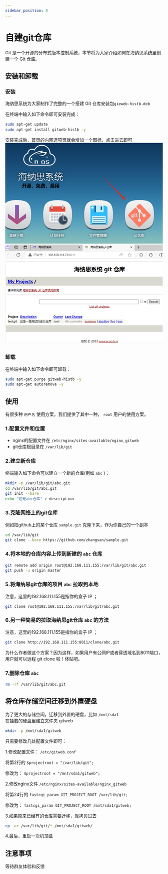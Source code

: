 ```yaml
---
sidebar_position: 8
---
```


# 自建git仓库

Git 是一个开源的分布式版本控制系统，本节将为大家介绍如何在海纳思系统里创建一个 Git 仓库。  

## 安装和卸载

### 安装

海纳思系统为大家制作了完整的一个搭建 Git 仓库安装包```gieweb-histb.deb```  

在终端中输入如下命令即可安装完成：  
```bash
sudo apt-get update
sudo apt-get install gitweb-histb -y
```

安装完成后，首页的内网选项页就会增加一个图标，点击进去即可  
![](./img/gitweb1.jpg)  
![](./img/gitweb2.jpg)    


### 卸载

在终端中输入如下命令即可卸载：  
```bash
sudo apt-get purge gitweb-histb -y
sudo apt-get autoremove -y
```

## 使用

有很多种 `用户名` 使用方案，我们提供了其中一种， `root` 用户的使用方案。  


### 1.配置文件和位置

- nginx的配置文件在 `/etc/nginx/sites-available/nginx_gitweb`   
- git仓库根目录在  `/var/lib/git`   

### 2.建立新仓库

终端输入如下命令可以建立一个新的仓库(例如 `abc` )：  
```bash
mkdir -p /var/lib/git/abc.git
cd /var/lib/git/abc.git
git init --bare
echo "这是abc仓库" > description
```

### 3.克隆网络上的git仓库  

例如把github上的某个仓库 `sample.git` 克隆下来，作为你自己的一个副本  

```bash
cd /var/lib/git
git clone --bare https://github.com/zhangsan/sample.git
```

### 4.将本地的仓库内容上传到新建的 `abc` 仓库

```bash
git remote add origin root@192.168.111.155:/var/lib/git/abc.git
git push -u origin master
```

### 5.将海纳思git仓库的项目 `abc` 拉取到本地

注意，这里的192.168.111.155是指你的盒子 IP ；  

```bash
git clone root@192.168.111.155:/var/lib/git/abc.git
```

### 6.另一种简易的拉取海纳思git仓库 `abc` 的方法  

注意，这里的192.168.111.155是指你的盒子 IP ；  

```bash
git clone http://192.168.111.155:8011/clone/abc.git
```
为什么作者做这个方案？因为这样，如果用户有公网IP或者穿透域名到8011端口，  
用户就可以远程 git clone 啦！体贴吧。 


### 7.删除仓库 `abc` 

```bash
rm -rf /var/lib/git/abc.git
```

## 将仓库存储空间迁移到外置硬盘

为了更大的存储空间，迁移到外置的硬盘，比如 `/mnt/sda1`   
在挂载的硬盘里建立文件夹 gitweb 
```bash
mkdir -p /mnt/sda1/gitweb
```   

只需要修改几处配置文件即可：  

1.修改配置文件： `/etc/gitweb.conf`    

将第2行的 ```$projectroot = "/var/lib/git";```    

修改为： ```$projectroot = "/mnt/sda1/gitweb";```   

2.修改nginx文件 `/etc/nginx/sites-available/nginx_gitweb`   

将第24行的  `fastcgi_param GIT_PROJECT_ROOT /var/lib/git;`  

修改为： `fastcgi_param GIT_PROJECT_ROOT /mnt/sda1/gitweb;`  

3.如果原来已经有的仓库需要迁移，就拷贝过去  

```bash
cp -ar /var/lib/git/* /mnt/sda1/gitweb/
```

4.最后，重启一次机顶盒



## 注意事项

等待群友体验和反馈


